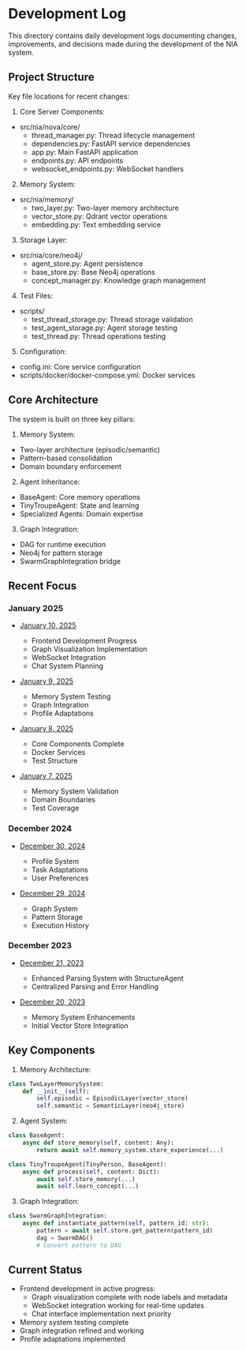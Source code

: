# Development Log

This directory contains daily development logs documenting changes, improvements, and decisions made during the development of the NIA system.

## Project Structure

Key file locations for recent changes:

1. Core Server Components:
- src/nia/nova/core/
  * thread_manager.py: Thread lifecycle management
  * dependencies.py: FastAPI service dependencies
  * app.py: Main FastAPI application
  * endpoints.py: API endpoints
  * websocket_endpoints.py: WebSocket handlers

2. Memory System:
- src/nia/memory/
  * two_layer.py: Two-layer memory architecture
  * vector_store.py: Qdrant vector operations
  * embedding.py: Text embedding service

3. Storage Layer:
- src/nia/core/neo4j/
  * agent_store.py: Agent persistence
  * base_store.py: Base Neo4j operations
  * concept_manager.py: Knowledge graph management

4. Test Files:
- scripts/
  * test_thread_storage.py: Thread storage validation
  * test_agent_storage.py: Agent storage testing
  * test_thread.py: Thread operations testing

5. Configuration:
- config.ini: Core service configuration
- scripts/docker/docker-compose.yml: Docker services

## Core Architecture

The system is built on three key pillars:

1. Memory System:
- Two-layer architecture (episodic/semantic)
- Pattern-based consolidation
- Domain boundary enforcement

2. Agent Inheritance:
- BaseAgent: Core memory operations
- TinyTroupeAgent: State and learning
- Specialized Agents: Domain expertise

3. Graph Integration:
- DAG for runtime execution
- Neo4j for pattern storage
- SwarmGraphIntegration bridge

## Recent Focus

### January 2025

- [January 10, 2025](2025-01-10.md)
  - Frontend Development Progress
  - Graph Visualization Implementation
  - WebSocket Integration
  - Chat System Planning

- [January 9, 2025](2025-01-09.md)
  - Memory System Testing
  - Graph Integration
  - Profile Adaptations

- [January 8, 2025](2025-01-08.md)
  - Core Components Complete
  - Docker Services
  - Test Structure

- [January 7, 2025](2025-01-07.md)
  - Memory System Validation
  - Domain Boundaries
  - Test Coverage

### December 2024

- [December 30, 2024](2024-12-30.md)
  - Profile System
  - Task Adaptations
  - User Preferences

- [December 29, 2024](2024-12-29.md)
  - Graph System
  - Pattern Storage
  - Execution History

### December 2023

- [December 21, 2023](2023-12-21.md)
  - Enhanced Parsing System with StructureAgent
  - Centralized Parsing and Error Handling

- [December 20, 2023](2023-12-20.md)
  - Memory System Enhancements
  - Initial Vector Store Integration

## Key Components

1. Memory Architecture:
```python
class TwoLayerMemorySystem:
    def __init__(self):
        self.episodic = EpisodicLayer(vector_store)
        self.semantic = SemanticLayer(neo4j_store)
```

2. Agent System:
```python
class BaseAgent:
    async def store_memory(self, content: Any):
        return await self.memory_system.store_experience(...)

class TinyTroupeAgent(TinyPerson, BaseAgent):
    async def process(self, content: Dict):
        await self.store_memory(...)
        await self.learn_concept(...)
```

3. Graph Integration:
```python
class SwarmGraphIntegration:
    async def instantiate_pattern(self, pattern_id: str):
        pattern = await self.store.get_pattern(pattern_id)
        dag = SwarmDAG()
        # Convert pattern to DAG
```

## Current Status

- Frontend development in active progress:
  * Graph visualization complete with node labels and metadata
  * WebSocket integration working for real-time updates
  * Chat interface implementation next priority
- Memory system testing complete
- Graph integration refined and working
- Profile adaptations implemented

